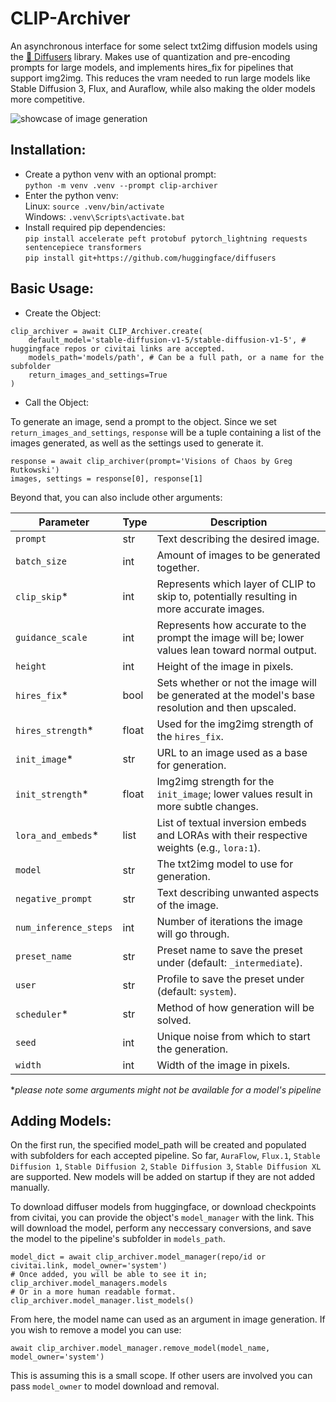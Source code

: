 # CLIP-Archiver
An asynchronous interface for some select txt2img diffusion models using the [🤗 Diffusers](https://huggingface.co/docs/diffusers/index) library. Makes use of quantization and pre-encoding prompts for large models, and implements hires_fix for pipelines that support img2img. This reduces the vram needed to run large models like Stable Diffusion 3, Flux, and Auraflow, while also making the older models more competitive.

![showcase of image generation](clip_archiver_showcase.png)

## Installation:
- Create a python venv with an optional prompt: \
`python -m venv .venv --prompt clip-archiver`
- Enter the python venv: \
Linux: `source .venv/bin/activate` \
Windows: `.venv\Scripts\activate.bat` 
- Install required pip dependencies: \
`pip install accelerate peft protobuf pytorch_lightning requests sentencepiece transformers` \
`pip install git+https://github.com/huggingface/diffusers`

## Basic Usage:
- Create the Object: 
```
clip_archiver = await CLIP_Archiver.create(
    default_model='stable-diffusion-v1-5/stable-diffusion-v1-5', # huggingface repos or civitai links are accepted.
    models_path='models/path', # Can be a full path, or a name for the subfolder
    return_images_and_settings=True
)
```
- Call the Object:

To generate an image, send a prompt to the object. Since we set `return_images_and_settings`, `response` will be a tuple containing a list of the images generated, as well as the settings used to generate it.
```
response = await clip_archiver(prompt='Visions of Chaos by Greg Rutkowski')
images, settings = response[0], response[1]
```
Beyond that, you can also include other arguments:

| Parameter            | Type   | Description                                                                                       |
|----------------------|--------|---------------------------------------------------------------------------------------------------|
| `prompt`             | str    | Text describing the desired image.                                                                |
| `batch_size`         | int    | Amount of images to be generated together.                                                        |
| `clip_skip`*         | int    | Represents which layer of CLIP to skip to, potentially resulting in more accurate images.         |
| `guidance_scale`     | int    | Represents how accurate to the prompt the image will be; lower values lean toward normal output.  |
| `height`             | int    | Height of the image in pixels.                                                                    |
| `hires_fix`*         | bool   | Sets whether or not the image will be generated at the model's base resolution and then upscaled. |
| `hires_strength`*    | float  | Used for the img2img strength of the `hires_fix`.                                                 |
| `init_image`*        | str    | URL to an image used as a base for generation.                                                    |
| `init_strength`*     | float  | Img2img strength for the `init_image`; lower values result in more subtle changes.                |
| `lora_and_embeds`*   | list   | List of textual inversion embeds and LORAs with their respective weights (e.g., `lora:1`).        |
| `model`              | str    | The txt2img model to use for generation.                                                          |
| `negative_prompt`    | str    | Text describing unwanted aspects of the image.                                                    |
| `num_inference_steps`| int    | Number of iterations the image will go through.                                                   |
| `preset_name`        | str    | Preset name to save the preset under (default: `_intermediate`).                                  |
| `user`               | str    | Profile to save the preset under (default: `system`).                                             |
| `scheduler`*         | str    | Method of how generation will be solved.                                                          |
| `seed`               | int    | Unique noise from which to start the generation.                                                  |
| `width`              | int    | Width of the image in pixels.                                                                     |

**please note some arguments might not be available for a model's pipeline* 

## Adding Models:
On the first run, the specified model_path will be created and populated with subfolders for each accepted pipeline. So far, `AuraFlow`, `Flux.1`, `Stable Diffusion 1`, `Stable Diffusion 2`, `Stable Diffusion 3`, `Stable Diffusion XL` are supported. New models will be added on startup if they are not added manually.

To download diffuser models from huggingface, or download checkpoints from civitai, you can provide the object's `model_manager` with the link. This will download the model, perform any neccessary conversions, and save the model to the pipeline's subfolder in `models_path`.
```
model_dict = await clip_archiver.model_manager(repo/id or civitai.link, model_owner='system')
# Once added, you will be able to see it in; 
clip_archiver.model_managers.models
# Or in a more human readable format.
clip_archiver.model_manager.list_models()
```
From here, the model name can used as an argument in image generation. If you wish to remove a model you can use:
```
await clip_archiver.model_manager.remove_model(model_name, model_owner='system')    
```
This is assuming this is a small scope. If other users are involved you can pass `model_owner` to model download and removal.

